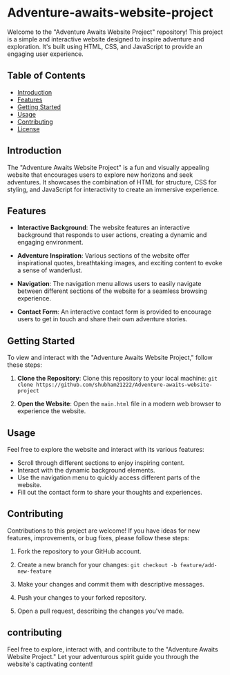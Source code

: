 # Adventure-awaits-website-project

Welcome to the "Adventure Awaits Website Project" repository! This project is a simple and interactive website designed to inspire adventure and exploration. It's built using HTML, CSS, and JavaScript to provide an engaging user experience.

## Table of Contents

- [Introduction](#introduction)
- [Features](#features)
- [Getting Started](#getting-started)
- [Usage](#usage)
- [Contributing](#contributing)
- [License](#license)

## Introduction

The "Adventure Awaits Website Project" is a fun and visually appealing website that encourages users to explore new horizons and seek adventures. It showcases the combination of HTML for structure, CSS for styling, and JavaScript for interactivity to create an immersive experience.

## Features

- **Interactive Background**: The website features an interactive background that responds to user actions, creating a dynamic and engaging environment.

- **Adventure Inspiration**: Various sections of the website offer inspirational quotes, breathtaking images, and exciting content to evoke a sense of wanderlust.

- **Navigation**: The navigation menu allows users to easily navigate between different sections of the website for a seamless browsing experience.

- **Contact Form**: An interactive contact form is provided to encourage users to get in touch and share their own adventure stories.

## Getting Started

To view and interact with the "Adventure Awaits Website Project," follow these steps:

1. **Clone the Repository**: Clone this repository to your local machine:
    ``git clone https://github.com/shubham21222/Adventure-awaits-website-project``


2. **Open the Website**: Open the `main.html` file in a modern web browser to experience the website.

## Usage

Feel free to explore the website and interact with its various features:

- Scroll through different sections to enjoy inspiring content.
- Interact with the dynamic background elements.
- Use the navigation menu to quickly access different parts of the website.
- Fill out the contact form to share your thoughts and experiences.

## Contributing

Contributions to this project are welcome! If you have ideas for new features, improvements, or bug fixes, please follow these steps:

1. Fork the repository to your GitHub account.

2. Create a new branch for your changes:
   ``git checkout -b feature/add-new-feature``

3. Make your changes and commit them with descriptive messages.

4. Push your changes to your forked repository.

5. Open a pull request, describing the changes you've made.

## contributing

Feel free to explore, interact with, and contribute to the "Adventure Awaits Website Project." Let your adventurous spirit guide you through the website's captivating content!

